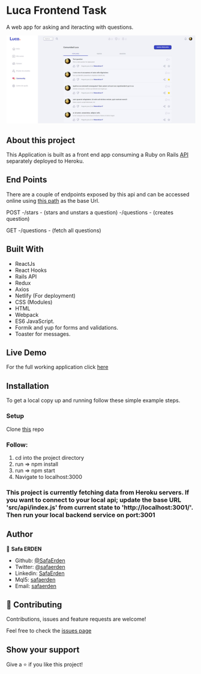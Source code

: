 # Luca Frontend Task

A web app for asking and iteracting with questions.

![screenshot](./src/assets/screen.JPG)

## About this project

This Application is built as a front end app consuming a Ruby on Rails [API](https://serene-atoll-18212.herokuapp.com/) separately deployed to Heroku.

## End Points

There are a couple of endpoints exposed by this api and can be accessed online using [this path](https://serene-atoll-18212.herokuapp.com/) as the base Url.

POST -/stars - (stars and unstars a question) -/questions - (creates question)

GET -/questions - (fetch all questions)

## Built With

- ReactJs
- React Hooks
- Rails API
- Redux
- Axios
- Netlify (For deployment)
- CSS (Modules)
- HTML
- Webpack
- ES6 JavaScript.
- Formik and yup for forms and validations.
- Toaster for messages.

## Live Demo

For the full working application click [here](https://luca-task.netlify.app/Community)

## Installation

To get a local copy up and running follow these simple example steps.

### Setup

Clone [this](https://github.com/SafaErden/luca.git) repo

### Follow:

1. cd into the project directory
2. run => npm install
3. run => npm start
4. Navigate to localhost:3000

### This project is currently fetching data from Heroku servers. If you want to connect to your local api; update the base URL 'src/api/index.js' from current state to 'http://localhost:3001/'. Then run your local backend service on port:3001

## Author

👤 **Safa ERDEN**

- Github: [@SafaErden](https://github.com/SafaErden)
- Twitter: [@safaerden](https://twitter.com/safaerden)
- Linkedin: [SafaErden](https://www.linkedin.com/in/safaerden/)
- Mql5: [safaerden](https://www.mql5.com/en/users/safaerden)
- Email: [safaerden](mailto:safaerden@gmail.com)

## 🤝 Contributing

Contributions, issues and feature requests are welcome!

Feel free to check the [issues page](https://github.com/SafaErden/luca/issues)

## Show your support

Give a ⭐️ if you like this project!
